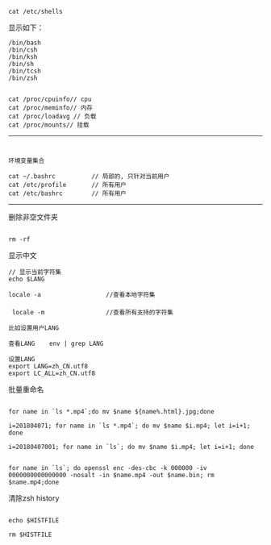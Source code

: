 ```text
cat /etc/shells

```

显示如下：

```text
/bin/bash
/bin/csh
/bin/ksh
/bin/sh
/bin/tcsh
/bin/zsh
```




```

cat /proc/cpuinfo// cpu 
cat /proc/meminfo// 内存 
cat /proc/loadavg // 负载  
cat /proc/mounts// 挂载

```



------------------------------------------------------------------------------------
# 
```
环境变量集合

cat ~/.bashrc          // 局部的, 只针对当前用户
cat /etc/profile       // 所有用户
cat /etc/bashrc		   // 所有用户
```
------------

删除非空文件夹
```

rm -rf

```




显示中文

```
// 显示当前字符集
echo $LANG

locale -a                  //查看本地字符集

 locale -m                 //查看所有支持的字符集

比如设置用户LANG

查看LANG    env | grep LANG

设置LANG    
export LANG=zh_CN.utf8
export LC_ALL=zh_CN.utf8

```


批量重命名

```

for name in `ls *.mp4`;do mv $name ${name%.html}.jpg;done

i=201804071; for name in `ls *.mp4`; do mv $name $i.mp4; let i=i+1; done

i=20180407001; for name in `ls`; do mv $name $i.mp4; let i=i+1; done


for name in `ls`; do openssl enc -des-cbc -k 000000 -iv 0000000000000000 -nosalt -in $name.mp4 -out $name.bin; rm $name.mp4;done

```



清除zsh history
```

echo $HISTFILE

rm $HISTFILE

```
